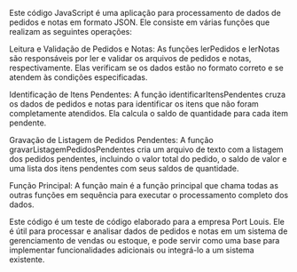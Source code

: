 Este código JavaScript é uma aplicação para processamento de dados de pedidos e notas em formato JSON. Ele consiste em várias funções que realizam as seguintes operações:

Leitura e Validação de Pedidos e Notas: As funções lerPedidos e lerNotas são responsáveis por ler e validar os arquivos de pedidos e notas, respectivamente. Elas verificam se os dados estão no formato correto e se atendem às condições especificadas.

Identificação de Itens Pendentes: A função identificarItensPendentes cruza os dados de pedidos e notas para identificar os itens que não foram completamente atendidos. Ela calcula o saldo de quantidade para cada item pendente.

Gravação de Listagem de Pedidos Pendentes: A função gravarListagemPedidosPendentes cria um arquivo de texto com a listagem dos pedidos pendentes, incluindo o valor total do pedido, o saldo de valor e uma lista dos itens pendentes com seus saldos de quantidade.

Função Principal: A função main é a função principal que chama todas as outras funções em sequência para executar o processamento completo dos dados.

Este código é um teste de código elaborado para a empresa Port Louis. Ele é útil para processar e analisar dados de pedidos e notas em um sistema de gerenciamento de vendas ou estoque, e pode servir como uma base para implementar funcionalidades adicionais ou integrá-lo a um sistema existente.
